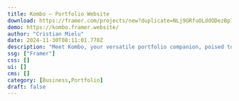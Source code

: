 ```yaml
---
title: Kombo — Portfolio Website
download: https://framer.com/projects/new?duplicate=NLj9GRfuOLddODezBp1b&via=cristianmielu&duplicateType=siteTemplate
demo: https://kombo.framer.website/
author: "Cristian Mielu"
date: 2024-11-30T08:11:01.778Z
description: "Meet Kombo, your versatile portfolio companion, poised to amplify your creative odyssey. With its adaptive and user-friendly design, Kombo effortlessly presents your work across all devices."
ssg: ["Framer"]
css: []
ui: []
cms: []
category: [Business,Portfolio]
draft: false
---
```

